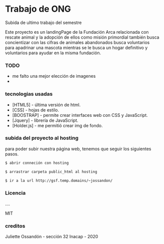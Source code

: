 # Trabajo de ONG
Subida de ultimo trabajo del semestre

Este proyecto es un landingPage de la Fundación Arca
relacionada con rescate animal y la adopción de ellos como misión primordial
también busca concientizar con las cifras de animales abandonados
busca voluntarios para apadrinar una mascota mientras se le busca un hogar definitivo
y voluntarios para ayudar en la misma fundación.

### TODO

- me falto una mejor elección de imagenes
-

### tecnologias usadas

* [HTML5] - última versión de html.
* [CSS] - hojas de estilo.
* [BOOSTRAP] - permite crear interfaces web con CSS y JavaScript.
* [Jquery] - librería de JavaScript.
* [Holder.js] - me permitió crear img de fondo.


### subida del proyecto al hosting 

para poder subir nuestra página web, tenemos que seguir los siguientes pasos.

```sh
$ abrir conneción con hosting

$ arrastrar carpeta public_html al hosting

$ ir a la url http://gsf.temp.domains/~jossandon/
```


### Licencia
.... 

MIT

### creditos

Juliette Ossandón - sección 32 Inacap - 2020
